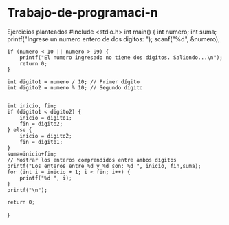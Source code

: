# Trabajo-de-programaci-n
Ejercicios planteados 
#include <stdio.h>
int main() {
    int numero;
    int suma;
    printf("Ingrese un numero entero de dos digitos: ");
    scanf("%d", &numero);

    
    if (numero < 10 || numero > 99) {
        printf("El numero ingresado no tiene dos digitos. Saliendo...\n");
        return 0;
    }

    int digito1 = numero / 10; // Primer dígito
    int digito2 = numero % 10; // Segundo dígito


    int inicio, fin;
    if (digito1 < digito2) {
        inicio = digito1;
        fin = digito2;
    } else {
        inicio = digito2;
        fin = digito1;
    }
    suma=inicio+fin;
    // Mostrar los enteros comprendidos entre ambos dígitos
    printf("Los enteros entre %d y %d son: %d ", inicio, fin,suma);
    for (int i = inicio + 1; i < fin; i++) {
        printf("%d ", i);
    }
    printf("\n");

    return 0;
}
